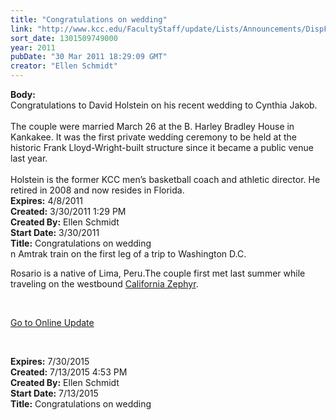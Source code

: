 ```yaml
---
title: "Congratulations on wedding"
link: "http://www.kcc.edu/FacultyStaff/update/Lists/Announcements/DispForm.aspx?ID=194"
sort_date: 1301509749000
year: 2011
pubDate: "30 Mar 2011 18:29:09 GMT"
creator: "Ellen Schmidt"
---
```


<div><b>Body:</b> <div class=ExternalClass594E2C801C9D49EDA9739400D782382A><div>Congratulations to David Holstein on his recent wedding to Cynthia Jakob. </div>
<div><br>The couple were married March 26 at the B. Harley Bradley House in Kankakee. It was the first private wedding ceremony to be held at the historic Frank Lloyd-Wright-built structure since it became a public venue last year.</div>
<div><br>Holstein is the former KCC men’s basketball coach and athletic director. He retired in 2008 and now resides in Florida.<br></div></div></div>
<div><b>Expires:</b> 4/8/2011</div>
<div><b>Created:</b> 3/30/2011 1:29 PM</div>
<div><b>Created By:</b> Ellen Schmidt</div>
<div><b>Start Date:</b> 3/30/2011</div>
<div><b>Title:</b> Congratulations on wedding</div>
n Amtrak train on the first leg of a trip to Washington D.C.</p>
<p>Rosario is a native of Lima, Peru.The couple first met last summer while traveling on the westbound <a href="http://www.amtrak.com/california-zephyr-train">California Zephyr</a>. </p>
<p> </p>
<p><a href="/update">Go to Online Update</a></p>
<p><br /></p></div></div>
<div><b>Expires:</b> 7/30/2015</div>
<div><b>Created:</b> 7/13/2015 4:53 PM</div>
<div><b>Created By:</b> Ellen Schmidt</div>
<div><b>Start Date:</b> 7/13/2015</div>
<div><b>Title:</b> Congratulations on wedding</div>

